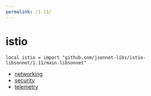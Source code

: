 ```yaml
---
permalink: /1.11/
---
```


# istio

```jsonnet
local istio = import "github.com/jsonnet-libs/istio-libsonnet/1.11/main.libsonnet"
```



* [networking](networking/index.md)
* [security](security/index.md)
* [telemetry](telemetry/index.md)